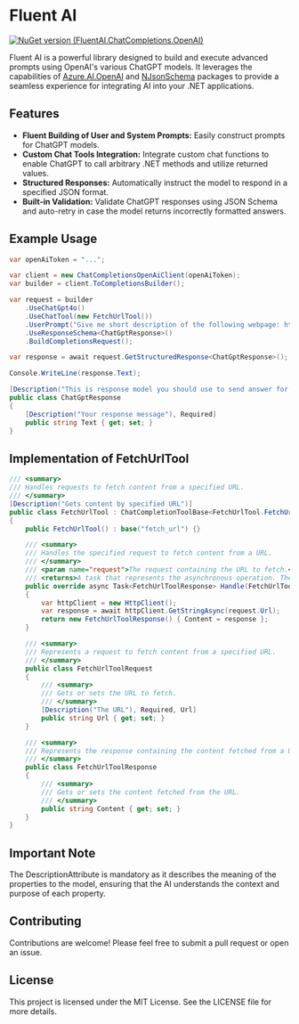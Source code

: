 # Fluent AI

[![NuGet version (FluentAI.ChatCompletions.OpenAI)](https://img.shields.io/nuget/v/FluentAI.ChatCompletions.OpenAI.svg?style=flat-square)](https://www.nuget.org/packages/FluentAI.ChatCompletions.OpenAI/)


Fluent AI is a powerful library designed to build and execute advanced prompts using OpenAI's various ChatGPT models. It leverages the capabilities of [Azure.AI.OpenAI](https://www.nuget.org/packages/Azure.AI.OpenAI) and [NJsonSchema](https://www.nuget.org/packages/NJsonSchema) packages to provide a seamless experience for integrating AI into your .NET applications.

## Features

- **Fluent Building of User and System Prompts:** Easily construct prompts for ChatGPT models.
- **Custom Chat Tools Integration:** Integrate custom chat functions to enable ChatGPT to call arbitrary .NET methods and utilize returned values.
- **Structured Responses:** Automatically instruct the model to respond in a specified JSON format.
- **Built-in Validation:** Validate ChatGPT responses using JSON Schema and auto-retry in case the model returns incorrectly formatted answers.

## Example Usage

```csharp
var openAiToken = "...";

var client = new ChatCompletionsOpenAiClient(openAiToken);
var builder = client.ToCompletionsBuilder();

var request = builder
    .UseChatGpt4o()
    .UseChatTool(new FetchUrlTool())
    .UserPrompt("Give me short description of the following webpage: https://docs.bland.ai/welcome-to-bland")
    .UseResponseSchema<ChatGptResponse>()
    .BuildCompletionsRequest();

var response = await request.GetStructuredResponse<ChatGptResponse>();

Console.WriteLine(response.Text);

[Description("This is response model you should use to send answer for questions")]
public class ChatGptResponse
{
    [Description("Your response message"), Required]
    public string Text { get; set; }
}
```

## Implementation of FetchUrlTool

```csharp
/// <summary>
/// Handles requests to fetch content from a specified URL.
/// </summary>
[Description("Gets content by specified URL")]
public class FetchUrlTool : ChatCompletionToolBase<FetchUrlTool.FetchUrlToolRequest, FetchUrlTool.FetchUrlToolResponse>
{
    public FetchUrlTool() : base("fetch_url") {}

    /// <summary>
    /// Handles the specified request to fetch content from a URL.
    /// </summary>
    /// <param name="request">The request containing the URL to fetch.</param>
    /// <returns>A task that represents the asynchronous operation. The task result contains the response with the fetched content.</returns>
    public override async Task<FetchUrlToolResponse> Handle(FetchUrlToolRequest request)
    {
        var httpClient = new HttpClient();
        var response = await httpClient.GetStringAsync(request.Url);
        return new FetchUrlToolResponse() { Content = response };
    }

    /// <summary>
    /// Represents a request to fetch content from a specified URL.
    /// </summary>
    public class FetchUrlToolRequest
    {
        /// <summary>
        /// Gets or sets the URL to fetch.
        /// </summary>
        [Description("The URL"), Required, Url]
        public string Url { get; set; }
    }

    /// <summary>
    /// Represents the response containing the content fetched from a URL.
    /// </summary>
    public class FetchUrlToolResponse
    {
        /// <summary>
        /// Gets or sets the content fetched from the URL.
        /// </summary>
        public string Content { get; set; }
    }
}
```

## Important Note

The DescriptionAttribute is mandatory as it describes the meaning of the properties to the model, ensuring that the AI understands the context and purpose of each property.

## Contributing

Contributions are welcome! Please feel free to submit a pull request or open an issue.

## License

This project is licensed under the MIT License. See the LICENSE file for more details.